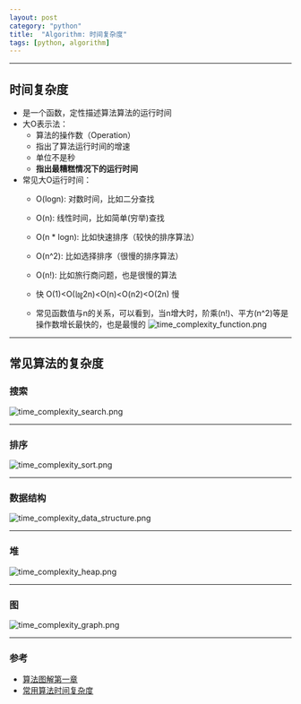 ```yaml
---
layout: post
category: "python"
title:  "Algorithm: 时间复杂度"
tags: [python, algorithm]
---
```


---

## 时间复杂度

* 是一个函数，定性描述算法算法的运行时间
* 大O表示法：
	* 算法的操作数（Operation）
	* 指出了算法运行时间的增速
	* 单位不是秒
	* **指出最糟糕情况下的运行时间**
* 常见大O运行时间：
	* O(logn): 对数时间，比如二分查找
	* O(n): 线性时间，比如简单(穷举)查找
	* O(n * logn): 比如快速排序（较快的排序算法）
	* O(n^2): 比如选择排序（很慢的排序算法）
	* O(n!): 比如旅行商问题，也是很慢的算法
	* 快 O(1)<O(㏒2n)<O(n)<O(n2)<O(2n) 慢

	* 常见函数值与n的关系，可以看到，当n增大时，阶乘(n!)、平方(n^2)等是操作数增长最快的，也是最慢的 ![time_complexity_function.png](https://i.loli.net/2020/03/05/ocs9eZVSKRt8Qg6.png)

---

## 常见算法的复杂度

### 搜索

![time_complexity_search.png](https://i.loli.net/2020/03/05/5CkgHMhfKAlNLBX.png)

---

### 排序

![time_complexity_sort.png](https://i.loli.net/2020/03/05/wv2hJAgmU1X4YpH.png)

---

### 数据结构

![time_complexity_data_structure.png](https://i.loli.net/2020/03/05/utMx81zybJOHnNR.png)

---

### 堆

![time_complexity_heap.png](https://i.loli.net/2020/03/05/RWBybCjJfpNe1z3.png)

---

### 图

![time_complexity_graph.png](https://i.loli.net/2020/03/05/EyFteR6aqOrgkM9.png)

---

### 参考

* [算法图解第一章](https://github.com/egonSchiele/grokking_algorithms/tree/master/01_introduction_to_algorithms/python)
* [常用算法时间复杂度](https://blog.csdn.net/l975764577/article/details/39399077)
